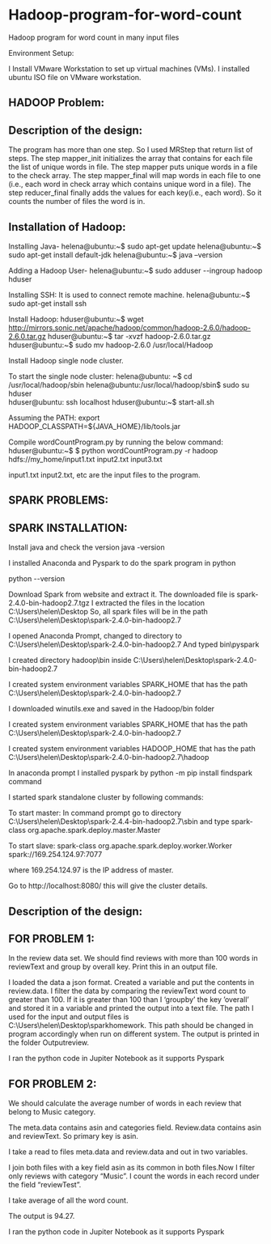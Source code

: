 # Hadoop-program-for-word-count
Hadoop program for word count in many input files


Environment Setup:

I Install VMware Workstation to set up virtual machines (VMs).
I installed ubuntu ISO file on VMware workstation. 

HADOOP Problem:
-------------------------------
Description of the design:
-------------------------------

The program has more than one step. So I used MRStep that return list of steps. The step mapper_init initializes the array that contains for each file the list of unique words in file. The step mapper puts unique words in a file to the check array. The step mapper_final will map words in each file to one (i.e., each word in check array which contains unique word in a file). The step reducer_final finally adds the values for each key(i.e., each word). So it counts the number of files the word is in.

Installation of Hadoop:
-----------------------

Installing Java-
helena@ubuntu:~$ sudo apt-get update
helena@ubuntu:~$ sudo apt-get install default-jdk
helena@ubuntu:~$ java –version

Adding a Hadoop User-
helena@ubuntu:~$ sudo adduser --ingroup hadoop hduser

Installing SSH:
It is used to connect remote machine.
helena@ubuntu:~$ sudo apt-get install ssh

Install Hadoop:
hduser@ubuntu:~$ wget http://mirrors.sonic.net/apache/hadoop/common/hadoop-2.6.0/hadoop-2.6.0.tar.gz
hduser@ubuntu:~$ tar -xvzf hadoop-2.6.0.tar.gz
hduser@ubuntu:~$ sudo mv hadoop-2.6.0 /usr/local/Hadoop




Install Hadoop single node cluster.

To start the single node cluster:
helena@ubuntu: ~$ cd /usr/local/hadoop/sbin
helena@ubuntu:/usr/local/hadoop/sbin$ sudo su hduser  
hduser@ubuntu: ssh localhost
hduser@ubuntu:~$ start-all.sh



 
Assuming the PATH:
 export HADOOP_CLASSPATH=${JAVA_HOME}/lib/tools.jar

Compile wordCountProgram.py by running the below command:
hduser@ubuntu:~$ $ python wordCountProgram.py -r hadoop hdfs://my_home/input1.txt input2.txt input3.txt


input1.txt input2.txt, etc are the input files to the program.

 
SPARK PROBLEMS:
--------------------

SPARK INSTALLATION:
--------------------

Install java and check the version
java -version

I installed Anaconda and Pyspark to do the spark program in python

python --version


Download Spark from website and extract it.
The downloaded file is spark-2.4.0-bin-hadoop2.7.tgz
I extracted the files in the location C:\Users\helen\Desktop
So, all spark files will be in the path C:\Users\helen\Desktop\spark-2.4.0-bin-hadoop2.7

I opened Anaconda Prompt, changed to directory to C:\Users\helen\Desktop\spark-2.4.0-bin-hadoop2.7
 And typed bin\pyspark

I created directory hadoop\bin inside C:\Users\helen\Desktop\spark-2.4.0-bin-hadoop2.7

I created system environment variables SPARK_HOME that has the path
C:\Users\helen\Desktop\spark-2.4.0-bin-hadoop2.7

I downloaded winutils.exe and saved in the Hadoop/bin folder



I created system environment variables SPARK_HOME that has the path
C:\Users\helen\Desktop\spark-2.4.0-bin-hadoop2.7



I created system environment variables HADOOP_HOME that has the path
C:\Users\helen\Desktop\spark-2.4.0-bin-hadoop2.7\hadoop

 

In anaconda prompt I installed pyspark by
python -m pip install findspark command

I started spark standalone cluster by following commands:

To start master:
In command prompt go to directory C:\Users\helen\Desktop\spark-2.4.4-bin-hadoop2.7\sbin and type
spark-class org.apache.spark.deploy.master.Master

To start slave:
spark-class org.apache.spark.deploy.worker.Worker spark://169.254.124.97:7077

where 169.254.124.97 is the IP address of master.

Go to  http://localhost:8080/ this will give the cluster details.

Description of the design:
-------------------------------


FOR PROBLEM 1:
---------------- 

In the review data set. We should find reviews with more than 100 words in reviewText and group by overall key. Print this in an output file.
 
I loaded the data a json format. Created a variable and put the contents in review.data. I filter the data by comparing the reviewText word count to greater than 100. If it is greater than 100 than I ‘groupby’ the key ’overall’ and stored it in a variable and printed the output into a text file. The path I used for the input and output files is C:\Users\helen\Desktop\sparkhomework. This path should be changed in program accordingly when run on different system. The output is printed in the folder Outputreview.

I ran the python code in Jupiter Notebook as it supports Pyspark

FOR PROBLEM 2:
---------------

We should calculate the average number of words in each review that belong to Music category. 

The meta.data contains asin and categories field. Review.data contains asin and reviewText. So primary key is asin.

I take a read to files meta.data and review.data and out in two variables.
     
I join both files with a key field asin as its common in both files.Now I filter only reviews with category “Music”. I count the words in each record under the field “reviewTest”.

I take average of all the word count.

The output is 94.27.


I ran the python code in Jupiter Notebook as it supports Pyspark







